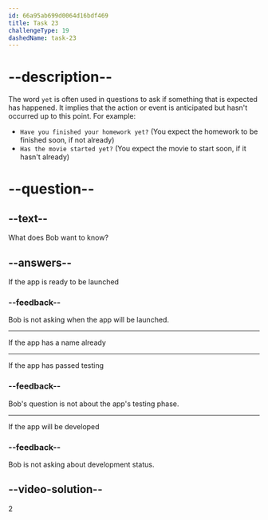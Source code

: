 ```yaml
---
id: 66a95ab699d0064d16bdf469
title: Task 23
challengeType: 19
dashedName: task-23
---
```

<!--
AUDIO REFERENCE:
Bob: Does your app have a potential name yet?
-->

# --description--

The word `yet` is often used in questions to ask if something that is expected has happened. It implies that the action or event is anticipated but hasn't occurred up to this point. For example:

- `Have you finished your homework yet?` (You expect the homework to be finished soon, if not already)
- `Has the movie started yet?` (You expect the movie to start soon, if it hasn't already)

# --question--

## --text--

What does Bob want to know?

## --answers--

If the app is ready to be launched

### --feedback--

Bob is not asking when the app will be launched. 

---

If the app has a name already

---

If the app has passed testing

### --feedback--

Bob's question is not about the app's testing phase.

---

If the app will be developed

### --feedback--

Bob is not asking about development status.

## --video-solution--

2
